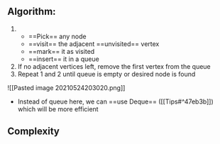 ## Algorithm:
1. - ==Pick== any node
	- ==visit== the adjacent ==unvisited== vertex
	-  ==mark== it as visited
	-  ==insert== it in a queue
2.   If no adjacent vertices left, remove the first vertex from the queue
4.   Repeat 1 and 2 until queue is empty or desired node is found

![[Pasted image 20210524203020.png]]


- Instead of queue here, we can ==use Deque== ([[Tips#^47eb3b]]) which will be more efficient 


## Complexity
